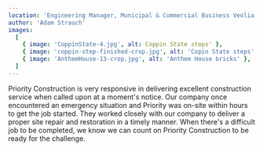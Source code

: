 ```yaml
---
location: 'Engineering Manager, Municipal & Commercial Business Veolia North America'
author: 'Adam Strauch'
images:
  [
    { image: 'CoppinState-4.jpg', alt: Coppin State steps' },
    { image: 'coppin-step-finished-crop.jpg', alt: 'Copin State steps' },
    { image: 'AnthemHouse-13-crop.jpg', alt: 'Anthem House bricks' },
  ]
---
```


Priority Construction is very responsive in delivering excellent construction service when called upon at a moment's notice. Our company once encountered an emergency situation and Priority was on-site within hours to get the job started. They worked closely with our company to deliver a proper site repair and restoration in a timely manner. When there's a difficult job to be completed, we know we can count on Priority Construction to be ready for the challenge.
